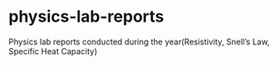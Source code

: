 # physics-lab-reports
Physics lab reports conducted during the year(Resistivity, Snell’s Law, Specific Heat Capacity)
